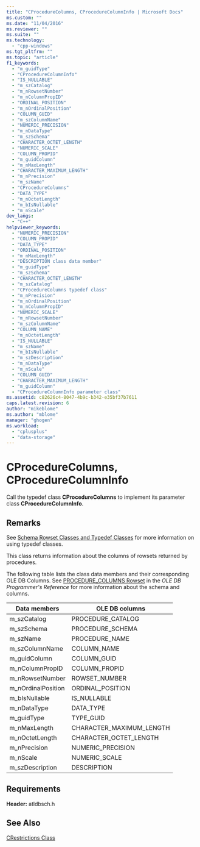 ```yaml
---
title: "CProcedureColumns, CProcedureColumnInfo | Microsoft Docs"
ms.custom: ""
ms.date: "11/04/2016"
ms.reviewer: ""
ms.suite: ""
ms.technology: 
  - "cpp-windows"
ms.tgt_pltfrm: ""
ms.topic: "article"
f1_keywords: 
  - "m_guidType"
  - "CProcedureColumnInfo"
  - "IS_NULLABLE"
  - "m_szCatalog"
  - "m_nRowsetNumber"
  - "m_nColumnPropID"
  - "ORDINAL_POSITION"
  - "m_nOrdinalPosition"
  - "COLUMN_GUID"
  - "m_szColumnName"
  - "NUMERIC_PRECISION"
  - "m_nDataType"
  - "m_szSchema"
  - "CHARACTER_OCTET_LENGTH"
  - "NUMERIC_SCALE"
  - "COLUMN_PROPID"
  - "m_guidColumn"
  - "m_nMaxLength"
  - "CHARACTER_MAXIMUM_LENGTH"
  - "m_nPrecision"
  - "m_szName"
  - "CProcedureColumns"
  - "DATA_TYPE"
  - "m_nOctetLength"
  - "m_bIsNullable"
  - "m_nScale"
dev_langs: 
  - "C++"
helpviewer_keywords: 
  - "NUMERIC_PRECISION"
  - "COLUMN_PROPID"
  - "DATA_TYPE"
  - "ORDINAL_POSITION"
  - "m_nMaxLength"
  - "DESCRIPTION class data member"
  - "m_guidType"
  - "m_szSchema"
  - "CHARACTER_OCTET_LENGTH"
  - "m_szCatalog"
  - "CProcedureColumns typedef class"
  - "m_nPrecision"
  - "m_nOrdinalPosition"
  - "m_nColumnPropID"
  - "NUMERIC_SCALE"
  - "m_nRowsetNumber"
  - "m_szColumnName"
  - "COLUMN_NAME"
  - "m_nOctetLength"
  - "IS_NULLABLE"
  - "m_szName"
  - "m_bIsNullable"
  - "m_szDescription"
  - "m_nDataType"
  - "m_nScale"
  - "COLUMN_GUID"
  - "CHARACTER_MAXIMUM_LENGTH"
  - "m_guidColumn"
  - "CProcedureColumnInfo parameter class"
ms.assetid: c82626c4-8047-4b9c-b342-e35bf37b7611
caps.latest.revision: 6
author: "mikeblome"
ms.author: "mblome"
manager: "ghogen"
ms.workload: 
  - "cplusplus"
  - "data-storage"
---
```

# CProcedureColumns, CProcedureColumnInfo
Call the typedef class **CProcedureColumns** to implement its parameter class **CProcedureColumnInfo**.  
  
## Remarks  
 See [Schema Rowset Classes and Typedef Classes](../../data/oledb/schema-rowset-classes-and-typedef-classes.md) for more information on using typedef classes.  
  
 This class returns information about the columns of rowsets returned by procedures.  
  
 The following table lists the class data members and their corresponding OLE DB Columns. See [PROCEDURE_COLUMNS Rowset](https://msdn.microsoft.com/en-us/library/ms723092.aspx) in the *OLE DB Programmer's Reference* for more information about the schema and columns.  
  
|Data members|OLE DB columns|  
|------------------|--------------------|  
|m_szCatalog|PROCEDURE_CATALOG|  
|m_szSchema|PROCEDURE_SCHEMA|  
|m_szName|PROCEDURE_NAME|  
|m_szColumnName|COLUMN_NAME|  
|m_guidColumn|COLUMN_GUID|  
|m_nColumnPropID|COLUMN_PROPID|  
|m_nRowsetNumber|ROWSET_NUMBER|  
|m_nOrdinalPosition|ORDINAL_POSITION|  
|m_bIsNullable|IS_NULLABLE|  
|m_nDataType|DATA_TYPE|  
|m_guidType|TYPE_GUID|  
|m_nMaxLength|CHARACTER_MAXIMUM_LENGTH|  
|m_nOctetLength|CHARACTER_OCTET_LENGTH|  
|m_nPrecision|NUMERIC_PRECISION|  
|m_nScale|NUMERIC_SCALE|  
|m_szDescription|DESCRIPTION|  
  
## Requirements  
 **Header:** atldbsch.h  
  
## See Also  
 [CRestrictions Class](../../data/oledb/crestrictions-class.md)